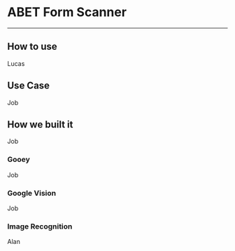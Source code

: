 # ABET Form Scanner
***

## How to use

Lucas

## Use Case

Job

## How we built it

Job

### Gooey

Job

### Google Vision

Job

### Image Recognition

Alan
